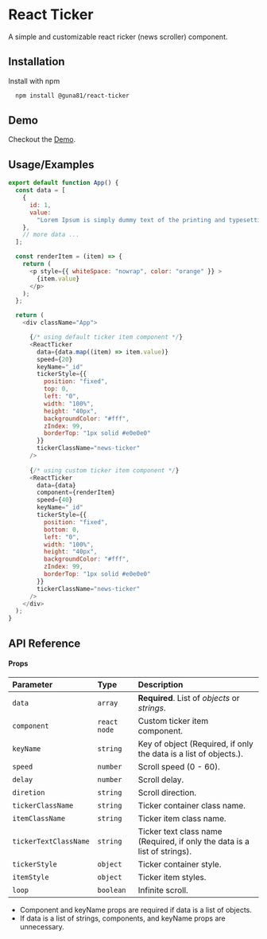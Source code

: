 
# React Ticker

A simple and customizable react ricker (news scroller) component.


## Installation

Install with npm

```bash
  npm install @guna81/react-ticker
```


## Demo

Checkout the [Demo](https://codesandbox.io/s/react-new-ticker-9g6ndd?file=/src/App.js).


## Usage/Examples

```javascript
export default function App() {
  const data = [
    {
      id: 1,
      value:
        "Lorem Ipsum is simply dummy text of the printing and typesetting industry."
    },
    // more data ...
  ];

  const renderItem = (item) => {
    return (
      <p style={{ whiteSpace: "nowrap", color: "orange" }} >
        {item.value}
      </p>
    );
  };

  return (
    <div className="App">

      {/* using default ticker item component */}
      <ReactTicker
        data={data.map((item) => item.value)}
        speed={20}
        keyName="_id"
        tickerStyle={{
          position: "fixed",
          top: 0,
          left: "0",
          width: "100%",
          height: "40px",
          backgroundColor: "#fff",
          zIndex: 99,
          borderTop: "1px solid #e0e0e0"
        }}
        tickerClassName="news-ticker"
      />
      
      {/* using custom ticker item component */}
      <ReactTicker
        data={data}
        component={renderItem}
        speed={40}
        keyName="_id"
        tickerStyle={{
          position: "fixed",
          bottom: 0,
          left: "0",
          width: "100%",
          height: "40px",
          backgroundColor: "#fff",
          zIndex: 99,
          borderTop: "1px solid #e0e0e0"
        }}
        tickerClassName="news-ticker"
      />
    </div>
  );
}

```


## API Reference

#### Props

| Parameter | Type     | Description                |
| :-------- | :------- | :------------------------- |
| `data` | `array` | **Required**. List of *objects* or *strings*. |
| `component` | `react node` | Custom ticker item component. |
| `keyName` | `string` | Key of object (Required, if only the data is a list of objects.). |
| `speed` | `number` | Scroll speed (0 - 60).  |
| `delay` | `number` | Scroll delay. |
| `diretion` | `string` | Scroll direction. |
| `tickerClassName` | `string` | Ticker container class name. |
| `itemClassName` | `string` | Ticker item class name. |
| `tickerTextClassName` | `string` | Ticker text class name (Required, if only the data is a list of strings). |
| `tickerStyle` | `object` | Ticker container style. |
| `itemStyle` | `object` | Ticker item styles. |
| `loop` | `boolean` | Infinite scroll. |


- Component and keyName props are required if data is a list of objects.
- If data is a list of strings, components, and keyName props are unnecessary.